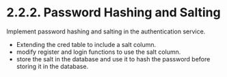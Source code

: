 # 2.2.2. Password Hashing and Salting

Implement password hashing and salting in the authentication service.
* Extending the cred table to include a salt column.
* modify register and login functions to use the salt column.
* store the salt in the database and use it to hash the password before storing it in the database.
